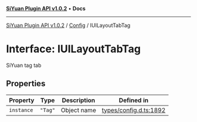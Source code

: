 [**SiYuan Plugin API v1.0.2**](../../../README.md) • **Docs**

---

[SiYuan Plugin API v1.0.2](../../../README.md) / [Config](../README.md) / IUILayoutTabTag

# Interface: IUILayoutTabTag

SiYuan tag tab

## Properties

| Property   | Type    | Description | Defined in                                                                                       |
| ---------- | ------- | ----------- | ------------------------------------------------------------------------------------------------ |
| `instance` | `"Tag"` | Object name | [types/config.d.ts:1892](https://github.com/siyuan-note/petal/tree/main/types/config.d.ts#L1892) |
